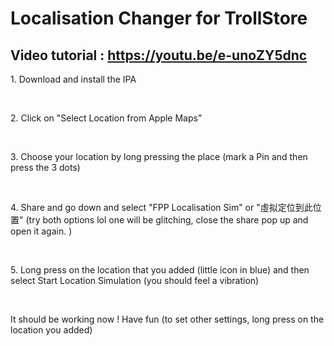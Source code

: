 <h1> Localisation Changer for TrollStore </h1>
<h2> Video tutorial : <a href='https://youtu.be/e-unoZY5dnc'> https://youtu.be/e-unoZY5dnc</a> </h2>
<p> 1. Download and install the IPA </p>
<br>
<p> 2. Click on "Select Location from Apple Maps"</p>
<br>
<p> 3. Choose your location by long pressing the place (mark a Pin and then press the 3 dots)</p>
<br>
<p> 4. Share and go down and select "FPP Localisation Sim" or "虛拟定位到此位置" (try both options lol one will be glitching, close the share pop up and open it again. )</p>
<br>
<p> 5. Long press on the location that you added (little icon in blue) and then select Start Location Simulation (you should feel a vibration)</p>
<br>
<p> It should be working now ! Have fun (to set other settings, long press on the location you added)</p>
